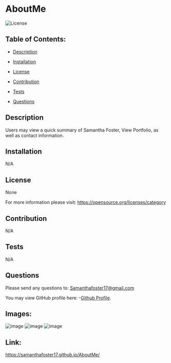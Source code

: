# AboutMe
   
![License](https://img.shields.io/badge/License-None-blue.svg "License Badge")


## Table of Contents:

- [Description](#description)

- [Installation](#installation)

- [License](#license) 

- [Contribution](#contribution)

- [Tests](#tests)

- [Questions](#questions) 


## Description
Users may view a quick summary of Samantha Foster, View Portfolio, as well as contact information. 
  
## Installation 
N/A 
  
## License
None

For more information please visit: 
https://opensource.org/licenses/category
  
## Contribution 
N/A 
  
## Tests
N/A 
  
## Questions 
Please send any questions to: Samanthafoster17@gmail.com

You may view GitHub profile here: 
-[Github Profile](https://github.com/Samanthafoster17).


## Images:
![image](https://user-images.githubusercontent.com/68489432/99095694-75bab780-25a3-11eb-8977-1ee3a4f20786.png)
![image](https://user-images.githubusercontent.com/68489432/99095715-7ce1c580-25a3-11eb-8095-62156be7b81b.png)
![image](https://user-images.githubusercontent.com/68489432/99808011-427da880-2b0e-11eb-8190-e507b56690ab.png)





## Link:
https://samanthafoster17.github.io/AboutMe/
